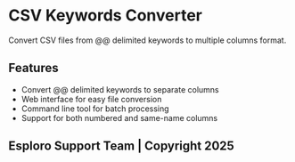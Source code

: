 # CSV Keywords Converter

Convert CSV files from @@ delimited keywords to multiple columns format.

## Features
- Convert @@ delimited keywords to separate columns
- Web interface for easy file conversion
- Command line tool for batch processing
- Support for both numbered and same-name columns

## Esploro Support Team | Copyright 2025
